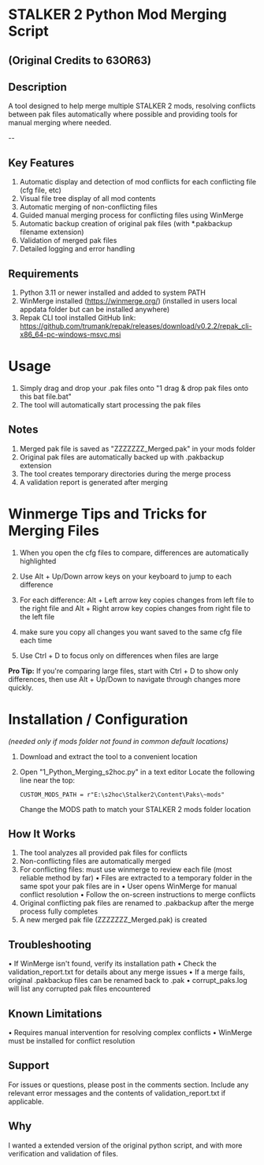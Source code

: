 # STALKER 2 Python Mod Merging Script

## (Original Credits to 63OR63) 

## Description
A tool designed to help merge multiple STALKER 2 mods, resolving conflicts between pak files automatically where possible and providing tools for manual merging where needed.

--

## Key Features
1. Automatic display and detection of mod conflicts for each conflicting file (cfg file, etc)
2. Visual file tree display of all mod contents
3. Automatic merging of non-conflicting files
4. Guided manual merging process for conflicting files using WinMerge
5. Automatic backup creation of original pak files (with *.pakbackup filename extension)
6. Validation of merged pak files
7. Detailed logging and error handling


## Requirements
1. Python 3.11 or newer installed and added to system PATH
2. WinMerge installed (https://winmerge.org/) (installed in users local appdata folder but can be installed anywhere)
3. Repak CLI tool installed GitHub link: https://github.com/trumank/repak/releases/download/v0.2.2/repak_cli-x86_64-pc-windows-msvc.msi


# Usage

1. Simply drag and drop your .pak files onto "1 drag & drop pak files onto this bat file.bat"
2. The tool will automatically start processing the pak files

## Notes

1. Merged pak file is saved as "ZZZZZZZ_Merged.pak" in your mods folder
2. Original pak files are automatically backed up with .pakbackup extension
3. The tool creates temporary directories during the merge process
4. A validation report is generated after merging



# Winmerge Tips and Tricks for Merging Files
1. When you open the cfg files to compare, differences are automatically highlighted

2. Use Alt + Up/Down arrow keys on your keyboard to jump to each difference

3. For each difference:
    Alt + Left arrow key copies changes from left file to the right file
    and
    Alt + Right arrow key copies changes from right file to the left file

4. make sure you copy all changes you want saved to the same cfg file each time
5. Use Ctrl + D to focus only on differences when files are large

**Pro Tip:** If you're comparing large files, start with Ctrl + D to show only
differences, then use Alt + Up/Down to navigate through changes more
quickly.


# Installation / Configuration
*(needed only if mods folder not found in common default locations)*

1. Download and extract the tool to a convenient location
    
2. Open "1_Python_Merging_s2hoc.py" in a text editor
   Locate the following line near the top:
   ```
   CUSTOM_MODS_PATH = r"E:\s2hoc\Stalker2\Content\Paks\~mods"
   ```
   Change the MODS path to match your STALKER 2 mods folder location



## How It Works
1. The tool analyzes all provided pak files for conflicts
2. Non-conflicting files are automatically merged
3. For conflicting files: must use winmerge to review each file (most reliable method by far)
    • Files are extracted to a temporary folder in the same spot your pak files are in
    • User opens WinMerge for manual conflict resolution
    • Follow the on-screen instructions to merge conflicts
4. Original conflicting pak files are renamed to .pakbackup after the merge process fully completes
5. A new merged pak file (ZZZZZZZ_Merged.pak) is created



## Troubleshooting
• If WinMerge isn't found, verify its installation path
• Check the validation_report.txt for details about any merge issues
• If a merge fails, original .pakbackup files can be renamed back to .pak
• corrupt_paks.log will list any corrupted pak files encountered

## Known Limitations
• Requires manual intervention for resolving complex conflicts
• WinMerge must be installed for conflict resolution

## Support
For issues or questions, please post in the comments section. Include any relevant error messages and the contents of validation_report.txt if applicable.

## Why
I wanted a extended version of the original python script, and with more verification and validation of files.
